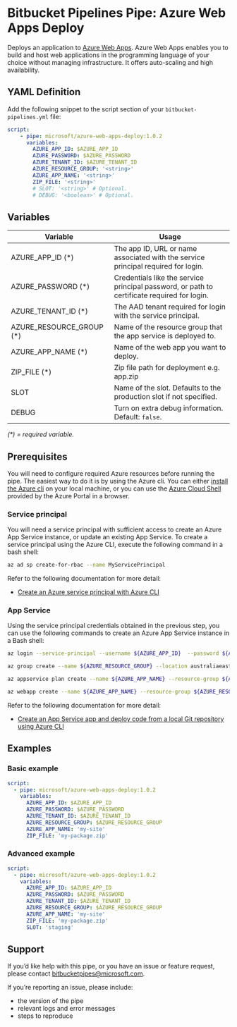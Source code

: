 # Bitbucket Pipelines Pipe: Azure Web Apps Deploy

Deploys an application to [Azure Web Apps](https://azure.microsoft.com/en-gb/services/app-service/web). Azure Web Apps enables you to build and host web applications in the programming language of your choice without managing infrastructure. It offers auto-scaling and high availability.

## YAML Definition

Add the following snippet to the script section of your `bitbucket-pipelines.yml` file:

```yaml
script:
    - pipe: microsoft/azure-web-apps-deploy:1.0.2
      variables:
        AZURE_APP_ID: $AZURE_APP_ID
        AZURE_PASSWORD: $AZURE_PASSWORD
        AZURE_TENANT_ID: $AZURE_TENANT_ID
        AZURE_RESOURCE_GROUP: '<string>'
        AZURE_APP_NAME: '<string>'
        ZIP_FILE: '<string>'
        # SLOT: '<string>' # Optional.
        # DEBUG: '<boolean>' # Optional.
```

## Variables

| Variable              | Usage                                                       |
| ------------------------ | ----------------------------------------------------------- |
| AZURE_APP_ID (*)         | The app ID, URL or name associated with the service principal required for login. |
| AZURE_PASSWORD (*)       | Credentials like the service principal password, or path to certificate required for login. |
| AZURE_TENANT_ID  (*)     | The AAD tenant required for login with the service principal. |
| AZURE_RESOURCE_GROUP (*) | Name of the resource group that the app service is deployed to.  |
| AZURE_APP_NAME (*)       | Name of the web app you want to deploy. |
| ZIP_FILE (*)             | Zip file path for deployment e.g. app.zip |
| SLOT                     | Name of the slot. Defaults to the production slot if not specified. |
| DEBUG                    | Turn on extra debug information. Default: `false`. |

_(*) = required variable._

## Prerequisites

You will need to configure required Azure resources before running the pipe. The easiest way to do it is by using the Azure cli. You can either [install the Azure cli](https://docs.microsoft.com/en-us/cli/azure/install-azure-cli?view=azure-cli-latest) on your local machine, or you can use the [Azure Cloud Shell](https://docs.microsoft.com/en-us/azure/cloud-shell/overview) provided by the Azure Portal in a browser.

### Service principal

You will need a service principal with sufficient access to create an Azure App Service instance, or update an existing App Service. To create a service principal using the Azure CLI, execute the following command in a bash shell:

```sh
az ad sp create-for-rbac --name MyServicePrincipal
```

Refer to the following documentation for more detail:

* [Create an Azure service principal with Azure CLI](https://docs.microsoft.com/en-us/cli/azure/create-an-azure-service-principal-azure-cli)

### App Service

Using the service principal credentials obtained in the previous step, you can use the following commands to create an Azure App Service instance in a Bash shell:

```bash
az login --service-principal --username ${AZURE_APP_ID}  --password ${AZURE_PASSWORD} --tenant ${AZURE_TENANT_ID}

az group create --name ${AZURE_RESOURCE_GROUP} --location australiaeast

az appservice plan create --name ${AZURE_APP_NAME} --resource-group ${AZURE_RESOURCE_GROUP} --sku FREE

az webapp create --name ${AZURE_APP_NAME} --resource-group ${AZURE_RESOURCE_GROUP} --plan $AZURE_APP_NAME
```

Refer to the following documentation for more detail:

* [Create an App Service app and deploy code from a local Git repository using Azure CLI](https://docs.microsoft.com/en-us/azure/app-service/scripts/cli-deploy-local-git)

## Examples

### Basic example

```yaml
script:
  - pipe: microsoft/azure-web-apps-deploy:1.0.2
    variables:
      AZURE_APP_ID: $AZURE_APP_ID
      AZURE_PASSWORD: $AZURE_PASSWORD
      AZURE_TENANT_ID: $AZURE_TENANT_ID
      AZURE_RESOURCE_GROUP: $AZURE_RESOURCE_GROUP
      AZURE_APP_NAME: 'my-site'
      ZIP_FILE: 'my-package.zip'
```

### Advanced example

```yaml
script:
  - pipe: microsoft/azure-web-apps-deploy:1.0.2
    variables:
      AZURE_APP_ID: $AZURE_APP_ID
      AZURE_PASSWORD: $AZURE_PASSWORD
      AZURE_TENANT_ID: $AZURE_TENANT_ID
      AZURE_RESOURCE_GROUP: $AZURE_RESOURCE_GROUP
      AZURE_APP_NAME: 'my-site'
      ZIP_FILE: 'my-package.zip'
      SLOT: 'staging'
```

## Support

If you’d like help with this pipe, or you have an issue or feature request, please contact [bitbucketpipes@microsoft.com](mailto:bitbucketpipes@microsoft.com).

If you’re reporting an issue, please include:

* the version of the pipe
* relevant logs and error messages
* steps to reproduce
